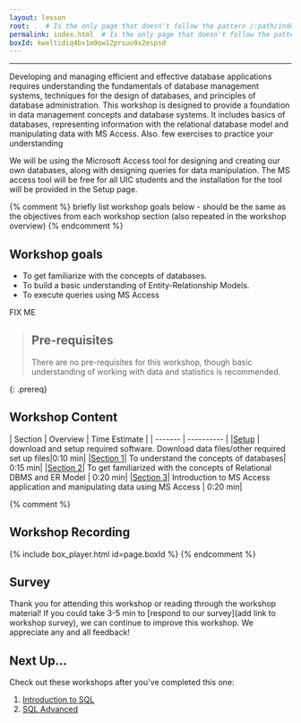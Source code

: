 ```yaml
---
layout: lesson
root: .  # Is the only page that doesn't follow the pattern /:path/index.html
permalink: index.html  # Is the only page that doesn't follow the pattern /:path/index.html
boxId: kweltidiq4bv1m9ow12prsuo9x2espsd
---
```



-------------------------------------------
Developing and managing efficient and effective database applications requires understanding the fundamentals of database management systems, techniques for the design of databases, and principles of
database administration. This workshop is designed to provide a foundation in data management concepts and database systems. It includes basics of databases, representing information with the relational database model and manipulating data with MS Access. Also. few exercises to practice your understanding

We will be using the Microsoft Access tool for designing and creating our own databases, along with designing queries for data manipulation. The MS access tool will be free for all UIC students and the installation for the tool will be provided in the Setup page.

{% comment %} briefly list workshop goals below - should be the same as the objectives from each workshop section (also repeated in the workshop overview) {% endcomment %}

## Workshop goals
- To get familiarize with the concepts of databases.
- To build a basic understanding of Entity-Relationship Models.
- To execute queries using MS Access

FIX ME
<br>
> ## Pre-requisites
> There are no pre-requisites for this workshop, though basic understanding of working with data and statistics is recommended.
>
{: .prereq}

## Workshop Content

| Section    | Overview | Time Estimate |
| ------- | ---------- |
|[Setup](https://uic-library.github.io/Databases-Intro/00-setup/index.html)    | download and setup required software. Download data files/other required set up files|0:10 min|
|[Section 1](https://uic-library.github.io/Databases-Intro/01-introduction/index.html)| To understand the concepts of databases| 0:15 min|
|[Section 2](https://uic-library.github.io/Databases-Intro/02-ERmodel/index.html)| To get familiarized with the concepts of Relational DBMS and ER Model | 0:20 min|
|[Section 3](https://uic-library.github.io/Databases-Intro/03-MSAccess/index.html)| Introduction to MS Access application and manipulating data using MS Access | 0:20 min|

{% comment %}
## Workshop Recording

{% include box_player.html id=page.boxId %}
{% endcomment %}

## Survey

Thank you for attending this workshop or reading through the workshop material! If you could take 3-5 min to [respond to our survey](add link to workshop survey), we can continue to improve this workshop. We appreciate any and all feedback!


## Next Up...
Check out these workshops after you've completed this one:
1. [Introduction to SQL]()
2. [SQL Advanced]()
